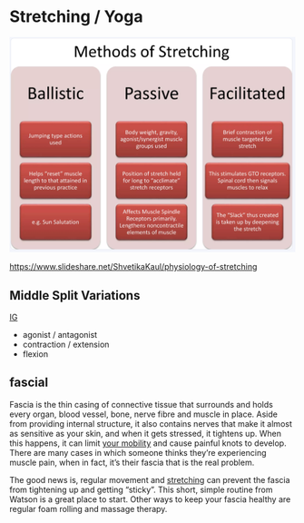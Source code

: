 # Stretching / Yoga

![Stretching Methods](<static/stretching methods.png>)

<https://www.slideshare.net/ShvetikaKaul/physiology-of-stretching>

## Middle Split Variations

[IG](https://www.instagram.com/reel/C1JEetJP4q2/)

- agonist / antagonist
- contraction / extension
- flexion

## fascial

Fascia is the thin casing of connective tissue that surrounds and holds every organ, blood vessel, bone, nerve fibre and muscle in place. Aside from providing internal structure, it also contains nerves that make it almost as sensitive as your skin, and when it gets stressed, it tightens up. When this happens, it can limit [your mobility](https://apple.news/AgRH8KGeeQza4epOqR4IVlA "‌") and cause painful knots to develop. There are many cases in which someone thinks they’re experiencing muscle pain, when in fact, it’s their fascia that is the real problem.

The good news is, regular movement and [stretching](https://apple.news/A71GE3RzLQHGMeDpTj9vs4g "‌") can prevent the fascia from tightening up and getting “sticky”. This short, simple routine from Watson is a great place to start. Other ways to keep your fascia healthy are regular foam rolling and massage therapy.
